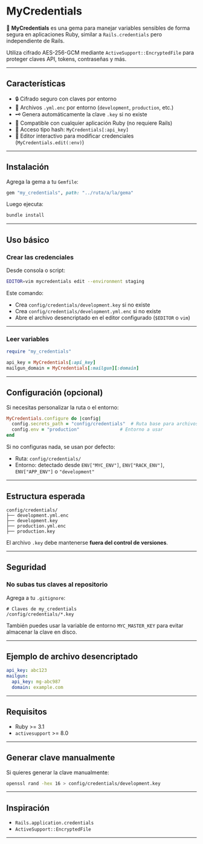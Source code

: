 # MyCredentials

🔐 **MyCredentials** es una gema para manejar variables sensibles de forma segura en aplicaciones Ruby, similar a `Rails.credentials` pero independiente de Rails.

Utiliza cifrado AES-256-GCM mediante `ActiveSupport::EncryptedFile` para proteger claves API, tokens, contraseñas y más.

---

## Características

- 🔒 Cifrado seguro con claves por entorno
- 📄 Archivos `.yml.enc` por entorno (`development`, `production`, etc.)
- 🗝️ Genera automáticamente la clave `.key` si no existe
- 🧪 Compatible con cualquier aplicación Ruby (no requiere Rails)
- 🧰 Acceso tipo hash: `MyCredentials[:api_key]`
- 📝 Editor interactivo para modificar credenciales (`MyCredentials.edit(:env)`)

---

## Instalación

Agrega la gema a tu `Gemfile`:

```ruby
gem "my_credentials", path: "../ruta/a/la/gema"
```

Luego ejecuta:

```bash
bundle install
```

---

## Uso básico

### Crear las credenciales

Desde consola o script:

```bash
EDITOR=vim mycredentials edit --environment staging
```

Este comando:

- Crea `config/credentials/development.key` si no existe
- Crea `config/credentials/development.yml.enc` si no existe
- Abre el archivo desencriptado en el editor configurado (`$EDITOR` o `vim`)

---

### Leer variables

```ruby
require "my_credentials"

api_key = MyCredentials[:api_key]
mailgun_domain = MyCredentials[:mailgun][:domain]
```

---

## Configuración (opcional)

Si necesitas personalizar la ruta o el entorno:

```ruby
MyCredentials.configure do |config|
  config.secrets_path = "config/credentials"  # Ruta base para archivos
  config.env = "production"               # Entorno a usar
end
```

Si no configuras nada, se usan por defecto:

- Ruta: `config/credentials/`
- Entorno: detectado desde `ENV["MYC_ENV"]`, `ENV["RACK_ENV"]`, `ENV["APP_ENV"]` o `"development"`

---

## Estructura esperada

```
config/credentials/
├── development.yml.enc
├── development.key
├── production.yml.enc
├── production.key
```

El archivo `.key` debe mantenerse **fuera del control de versiones**.

---

## Seguridad

### No subas tus claves al repositorio

Agrega a tu `.gitignore`:

```
# Claves de my_credentials
/config/credentials/*.key
```

También puedes usar la variable de entorno `MYC_MASTER_KEY` para evitar almacenar la clave en disco.

---

## Ejemplo de archivo desencriptado

```yaml
api_key: abc123
mailgun:
  api_key: mg-abc987
  domain: example.com
```

---

## Requisitos

- Ruby >= 3.1
- `activesupport` >= 8.0

---

## Generar clave manualmente

Si quieres generar la clave manualmente:

```bash
openssl rand -hex 16 > config/credentials/development.key
```

---

## Inspiración

- `Rails.application.credentials`
- `ActiveSupport::EncryptedFile`

---
